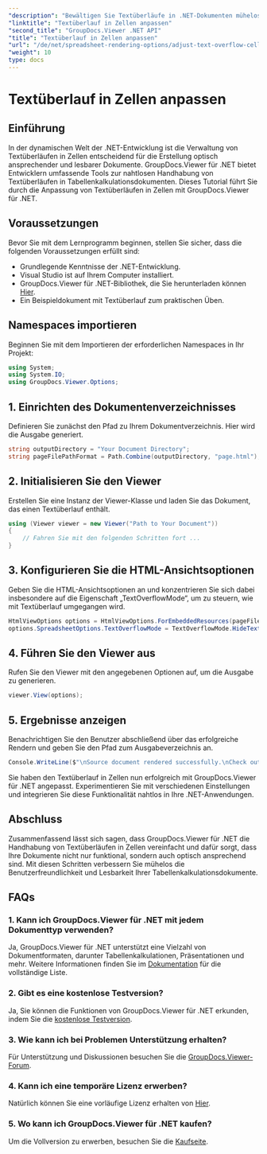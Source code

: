 ```yaml
---
"description": "Bewältigen Sie Textüberläufe in .NET-Dokumenten mühelos mit GroupDocs.Viewer. Verbessern Sie Lesbarkeit und Benutzerfreundlichkeit. Laden Sie jetzt Ihre kostenlose Testversion herunter."
"linktitle": "Textüberlauf in Zellen anpassen"
"second_title": "GroupDocs.Viewer .NET API"
"title": "Textüberlauf in Zellen anpassen"
"url": "/de/net/spreadsheet-rendering-options/adjust-text-overflow-cells/"
"weight": 10
type: docs
---
```

# Textüberlauf in Zellen anpassen

## Einführung
In der dynamischen Welt der .NET-Entwicklung ist die Verwaltung von Textüberläufen in Zellen entscheidend für die Erstellung optisch ansprechender und lesbarer Dokumente. GroupDocs.Viewer für .NET bietet Entwicklern umfassende Tools zur nahtlosen Handhabung von Textüberläufen in Tabellenkalkulationsdokumenten. Dieses Tutorial führt Sie durch die Anpassung von Textüberläufen in Zellen mit GroupDocs.Viewer für .NET.
## Voraussetzungen
Bevor Sie mit dem Lernprogramm beginnen, stellen Sie sicher, dass die folgenden Voraussetzungen erfüllt sind:
- Grundlegende Kenntnisse der .NET-Entwicklung.
- Visual Studio ist auf Ihrem Computer installiert.
- GroupDocs.Viewer für .NET-Bibliothek, die Sie herunterladen können [Hier](https://releases.groupdocs.com/viewer/net/).
- Ein Beispieldokument mit Textüberlauf zum praktischen Üben.
## Namespaces importieren
Beginnen Sie mit dem Importieren der erforderlichen Namespaces in Ihr Projekt:
```csharp
using System;
using System.IO;
using GroupDocs.Viewer.Options;
```
## 1. Einrichten des Dokumentenverzeichnisses
Definieren Sie zunächst den Pfad zu Ihrem Dokumentverzeichnis. Hier wird die Ausgabe generiert.
```csharp
string outputDirectory = "Your Document Directory";
string pageFilePathFormat = Path.Combine(outputDirectory, "page.html");
```
## 2. Initialisieren Sie den Viewer
Erstellen Sie eine Instanz der Viewer-Klasse und laden Sie das Dokument, das einen Textüberlauf enthält.
```csharp
using (Viewer viewer = new Viewer("Path to Your Document"))
{
    // Fahren Sie mit den folgenden Schritten fort ...
}
```
## 3. Konfigurieren Sie die HTML-Ansichtsoptionen
Geben Sie die HTML-Ansichtsoptionen an und konzentrieren Sie sich dabei insbesondere auf die Eigenschaft „TextOverflowMode“, um zu steuern, wie mit Textüberlauf umgegangen wird.
```csharp
HtmlViewOptions options = HtmlViewOptions.ForEmbeddedResources(pageFilePathFormat);
options.SpreadsheetOptions.TextOverflowMode = TextOverflowMode.HideText;
```
## 4. Führen Sie den Viewer aus
Rufen Sie den Viewer mit den angegebenen Optionen auf, um die Ausgabe zu generieren.
```csharp
viewer.View(options);
```
## 5. Ergebnisse anzeigen
Benachrichtigen Sie den Benutzer abschließend über das erfolgreiche Rendern und geben Sie den Pfad zum Ausgabeverzeichnis an.
```csharp
Console.WriteLine($"\nSource document rendered successfully.\nCheck output in {outputDirectory}.");
```
Sie haben den Textüberlauf in Zellen nun erfolgreich mit GroupDocs.Viewer für .NET angepasst. Experimentieren Sie mit verschiedenen Einstellungen und integrieren Sie diese Funktionalität nahtlos in Ihre .NET-Anwendungen.
## Abschluss
Zusammenfassend lässt sich sagen, dass GroupDocs.Viewer für .NET die Handhabung von Textüberläufen in Zellen vereinfacht und dafür sorgt, dass Ihre Dokumente nicht nur funktional, sondern auch optisch ansprechend sind. Mit diesen Schritten verbessern Sie mühelos die Benutzerfreundlichkeit und Lesbarkeit Ihrer Tabellenkalkulationsdokumente.
## FAQs
### 1. Kann ich GroupDocs.Viewer für .NET mit jedem Dokumenttyp verwenden?
Ja, GroupDocs.Viewer für .NET unterstützt eine Vielzahl von Dokumentformaten, darunter Tabellenkalkulationen, Präsentationen und mehr. Weitere Informationen finden Sie im [Dokumentation](https://tutorials.groupdocs.com/viewer/net/) für die vollständige Liste.
### 2. Gibt es eine kostenlose Testversion?
Ja, Sie können die Funktionen von GroupDocs.Viewer für .NET erkunden, indem Sie die [kostenlose Testversion](https://releases.groupdocs.com/).
### 3. Wie kann ich bei Problemen Unterstützung erhalten?
Für Unterstützung und Diskussionen besuchen Sie die [GroupDocs.Viewer-Forum](https://forum.groupdocs.com/c/viewer/9).
### 4. Kann ich eine temporäre Lizenz erwerben?
Natürlich können Sie eine vorläufige Lizenz erhalten von [Hier](https://purchase.groupdocs.com/temporary-license/).
### 5. Wo kann ich GroupDocs.Viewer für .NET kaufen?
Um die Vollversion zu erwerben, besuchen Sie die [Kaufseite](https://purchase.groupdocs.com/buy).